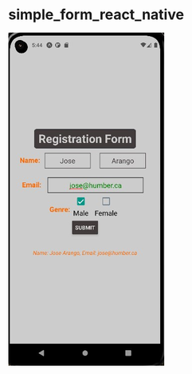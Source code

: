 # simple_form_react_native

![alt text](https://github.com/josearangoj/simple_form_react_native/blob/main/sample.jpg?raw=true)
